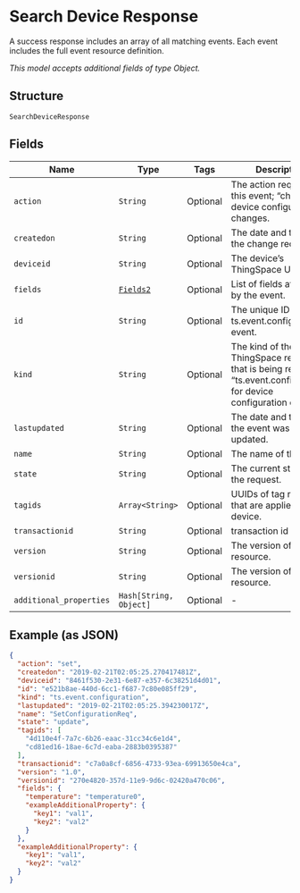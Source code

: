 
# Search Device Response

A success response includes an array of all matching events. Each event includes the full event resource definition.

*This model accepts additional fields of type Object.*

## Structure

`SearchDeviceResponse`

## Fields

| Name | Type | Tags | Description |
|  --- | --- | --- | --- |
| `action` | `String` | Optional | The action requested in this event; “change” for device configuration changes. |
| `createdon` | `String` | Optional | The date and time of the change request. |
| `deviceid` | `String` | Optional | The device’s ThingSpace UUID. |
| `fields` | [`Fields2`](../../doc/models/fields-2.md) | Optional | List of fields affected by the event. |
| `id` | `String` | Optional | The unique ID of this ts.event.configuration event. |
| `kind` | `String` | Optional | The kind of the ThingSpace resource that is being reported; “ts.event.configuration” for device configuration changes. |
| `lastupdated` | `String` | Optional | The date and time that the event was last updated. |
| `name` | `String` | Optional | The name of the event |
| `state` | `String` | Optional | The current status of the request. |
| `tagids` | `Array<String>` | Optional | UUIDs of tag resources that are applied to this device. |
| `transactionid` | `String` | Optional | transaction id |
| `version` | `String` | Optional | The version of the resource. |
| `versionid` | `String` | Optional | The version of the resource. |
| `additional_properties` | `Hash[String, Object]` | Optional | - |

## Example (as JSON)

```json
{
  "action": "set",
  "createdon": "2019-02-21T02:05:25.270417481Z",
  "deviceid": "8461f530-2e31-6e87-e357-6c38251d4d01",
  "id": "e521b8ae-440d-6cc1-f687-7c80e085ff29",
  "kind": "ts.event.configuration",
  "lastupdated": "2019-02-21T02:05:25.394230017Z",
  "name": "SetConfigurationReq",
  "state": "update",
  "tagids": [
    "4d110e4f-7a7c-6b26-eaac-31cc34c6e1d4",
    "cd81ed16-18ae-6c7d-eaba-2883b0395387"
  ],
  "transactionid": "c7a0a8cf-6856-4733-93ea-69913650e4ca",
  "version": "1.0",
  "versionid": "270e4820-357d-11e9-9d6c-02420a470c06",
  "fields": {
    "temperature": "temperature0",
    "exampleAdditionalProperty": {
      "key1": "val1",
      "key2": "val2"
    }
  },
  "exampleAdditionalProperty": {
    "key1": "val1",
    "key2": "val2"
  }
}
```

